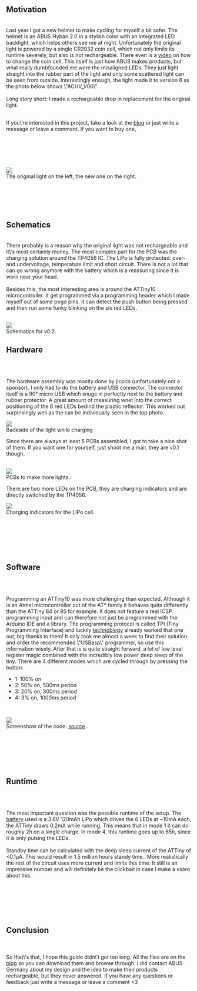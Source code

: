 <p><h2> Motivation</h2> </p><br />
Last year I got a new helmet to make cycling for myself a bit safer. The helmet is an ABUS Hyban 2.0 in a stylish color with an integrated LED backlight, which helps others see me at night. Unfortunately the original light is powered by a single CR2032 coin cell, which not only limits its runtime severely, but also is not rechargeable. There even is a <a href=\'https://www.youtube.com/watch?v=HbjWTI32BtE\'>video</a> on how to change the coin cell. This itself is just how ABUS makes products, but what really dumbfounded me were the misaligned LEDs. They just light straight into the rubber part of the light and only some scattered light can be seen from outside. Interestingly enough, the light made it to version 6 as the photo below shows \"ACHV_V06\". <br><br>
Long story short: I made a rechargeable drop in replacement for the original light. <br><br>

<p>If you\'re interested in this project, take a look at the <a href=\'https://quiescentcurrent.com/blog/post.php?p_id=67\'>blog</a> or just write a message or leave a comment. If you want to buy one, </p>
<br><br><br /><br />
<p align=\"right\"><img src=\'https://quiescentcurrent.com/blog/images/post_pic/IMG_20210405_172732_small.jpg\' width=\'100%\'>
<br>The original light on the left, the new one on the right.</p>  <br /><br /><br /><br /><p>


<h2> Schematics </h2> </p><br />
There probably is a reason why the original light was not rechargeable and it\'s most certainly money. The most complex part for the PCB was the charging solution around the TP4056 IC. The LiPo is fully protected: over- and undervoltage, temperature limit and short circuit. There is not a lot that can go wrong anymore with the battery which is a reassuring since it is worn near your head. <br><br>
Besides this, the most interesting area is around the ATTiny10 microcontroller. It get programmed via a programming header which I made myself out of some pogo pins. It can detect the push button being pressed and then run some funky blinking on the six red LEDs. <br><br>
<p align=\"right\"><img src=\'https://quiescentcurrent.com/blog/images/post_pic/schematics_HB.png\' width=\'100%\'>
<br>Schematics for v0.2.</p> 

<h2> Hardware </h2> </p><br /><br />
<p>The hardware assembly was mostly done by jlcpcb (unfortunately not a sponsor). I only had to do the battery and USB connector. The connector itself is a 90° micro USB which snugs in perfectly next to the battery and rubber protector. A great amount of measuring wnet into the correct positioning of the 6 red LEDs bedind the plastic reflector. This worked out surplrisingly well as the can be individually seen in the top photo. </p>


<p align=\"right\"><img src=\'https://quiescentcurrent.com/blog/images/post_pic/IMG_20210405_173916_scaled.jpg\' width=\'100%\'>
<br>Backside of the light while charging</p> 

Since there are always at least 5 PCBs assembled, I got to take a nice shot of them. If you want one for yourself, just shoot me a mail, they are v0.1 though. <br><br>
<p align=\"right\"><img src=\'https://quiescentcurrent.com/blog/images/post_pic/4032-3024-max_scaled.jpg\' width=\'100%\'>
<br>PCBs to make more lights. </p> 

There are two more LEDs on the PCB, they are charging indicators and are directly switched by the TP4056.

<p align=\"right\"><img src=\'https://quiescentcurrent.com/blog/images/post_pic/4.jpg\' width=\'100%\'>
<br>Charging indicators for the LiPo cell.</p> 
 <br><br /><br /><br /><br />

<h2> Software </h2> </p><br /><br />
<p>Programming an ATTiny10 was more challenging than expected. Although it is an Atmel microcontroller out of the AT* family it behaves quite differently than the ATTiny 84 or 85 for example. It does not feature a real ICSP programming input and can therefore not just be programmed with the Arduino IDE and a library. The programming protocol is called TPI (Tiny Programming Interface) and luckily  <a href=\'http://www.technoblogy.com/show?1YQY \'>technoblogy</a>  already worked that one out, big thanks to them! It only took me almost a week to find their solution and order the recommended \"USBasp\" programmer, so use this information wisely. After that is is quite straight forward, a lot of low level register magic combined with the incredibly low power deep sleep of the tiny. There are 4 different modes which are cycled through by pressing the button:<br>
 <ul>
  <li>1: 100% on</li>
  <li>2: 50% on, 500ms period</li>
  <li>3: 20% on, 300ms period</li>
  <li>4: 3% on, 1000ms period</li>
</ul> <br>
 </p>
<p align=\"right\"><img src=\'https://quiescentcurrent.com/blog/images/post_pic/code_example_HB.png\' width=\'100%\'>
<br>Screenshow of the code: <a href=\'https://github.com/petl/Helmet_blinker\'>source</a>  .</p> 

 <br><br /><br /><br /><br />
<h2> Runtime </h2> </p><br /><br />
<p>The most important question was the possible runtime of the setup. The <a href=\'https://www.ebay.at/itm/332602314162\'>battery</a> used is a 3.6V 120mAh LiPo which drives the 6 LEDs at ~10mA each, the ATTiny draws 0.2mA while running. This means that in mode 1 it can do roughly 2h on a single charge. In mode 4, this runtime goes up to 65h, since it is only pulsing the LEDs. <br><br>
Standby time can be calculated with the deep sleep current of the ATTiny of <0.1µA. This would result in 1.5 million hours standy time.. More realistically the rest of the circuit uses more current and limits this time. It still is an impressive number and will definitely be the clickbait in case I make a video about this.  
</p>
 <br><br /><br /><br /><br />

<h2> Conclusion </h2> </p><br /><br />
So that\'s that, I hope this guide didn\'t get too long. All the files are on the <a href=\'https://quiescentcurrent.com/blog/post.php?p_id=67\'>blog</a> so you can download them and browse through. I did contact ABUS Germany about my design and the idea to make their products rechargeable, but they never answered. If you have any questions or feedback just write a message or leave a comment <3            <br /><br />            
